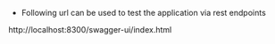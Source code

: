 
* Following url can be used to test the application via rest endpoints

http://localhost:8300/swagger-ui/index.html